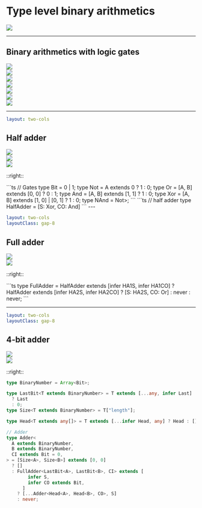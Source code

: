 # Type level binary arithmetics

<img src="party.png" class="h-58" />

---

## Binary arithmetics with logic gates

<div class="flex gap-4">
  <div><img src="bits-add.png" class="h-32" /></div>
  <div v-click><img src="bin-add.png" class="h-32" /></div>
</div>

<div class="flex">
  <div v-click class="absolute bg-black"><img src="bin-add-step-0.png" class="h-40" /></div>
  <div v-click class="absolute bg-black"><img src="bin-add-step-1.png" class="h-40" /></div>
  <div v-click class="absolute bg-black"><img src="bin-add-step-2.png" class="h-40" /></div>
  <div v-click class="absolute bg-black"><img src="bin-add-step-3.png" class="h-40" /></div>
  <div v-click class="absolute bg-black"><img src="bin-add-step-4.png" class="h-40" /></div>
</div>

---

```yaml
layout: two-cols
```

## Half adder

<div class="flex flex-col gap-4">
  <div><img src="half-adder-table.png" class="h-32" /></div>
  <div><img src="half-adder-gates.png" class="h-32"/></div>
  <div><img src="half-adder.png" class="h-32"/></div>
</div>

::right::

<v-click>
```ts
// Gates
type Bit = 0 | 1;
type Not<A> = A extends 0 ? 1 : 0;
type Or<A, B> = [A, B] extends [0, 0] ? 0 : 1;
type And<A, B> = [A, B] extends [1, 1] ? 1 : 0;
type Xor<A, B> = [A, B] extends [1, 0] | [0, 1] ? 1 : 0;
type NAnd<A, B> = Not<And<A, B>>;
```
</v-click>

<v-click>
```ts
// half adder
type HalfAdder<A, B> = [S: Xor<A, B>, CO: And<A,B>]
```
</v-click>
---

```yaml
layout: two-cols
layoutClass: gap-8
```

## Full adder

<div class="flex flex-col gap-8">
  <div><img src="full-adder-gates.png" class="h-32"/></div>
  <div><img src="full-adder.png" class="h-32"/></div>
</div>

::right::

<v-click>
```ts
type FullAdder<A, B, CI> =
  HalfAdder<A, B> extends [infer HA1S, infer HA1CO]
    ? HalfAdder<CI, HA1S> extends [infer HA2S, infer HA2CO]
      ? [S: HA2S, CO: Or<HA1CO, HA2CO>]
      : never
    : never;
```
</v-click>

---

```yaml
layout: two-cols
layoutClass: gap-8
```

## 4-bit adder

<div class="flex flex-col gap-8">
  <div><img src="4-bit-adder-gates.png" class="h-48"/></div>
  <div><img src="4-bit-adder.png" class="h-48"/></div>
</div>

::right::

```ts
type BinaryNumber = Array<Bit>;

type LastBit<T extends BinaryNumber> = T extends [...any, infer Last]
  ? Last
  : 0;
type Size<T extends BinaryNumber> = T["length"];

type Head<T extends any[]> = T extends [...infer Head, any] ? Head : [];

// Adder
type Adder<
  A extends BinaryNumber,
  B extends BinaryNumber,
  CI extends Bit = 0,
> = [Size<A>, Size<B>] extends [0, 0]
  ? []
  : FullAdder<LastBit<A>, LastBit<B>, CI> extends [
        infer S,
        infer CO extends Bit,
      ]
    ? [...Adder<Head<A>, Head<B>, CO>, S]
    : never;
```
